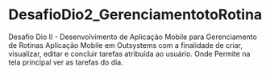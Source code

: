 # DesafioDio2_GerenciamentotoRotina
Desafio Dio II - Desenvolvimento de Aplicação Mobile para Gerenciamento de Rotinas
Aplicação Mobile em Outsystems com a finalidade de criar, visualizar, editar e concluir tarefas atribuída ao usuário.
Onde Permite na tela principal ver as tarefas do dia.
